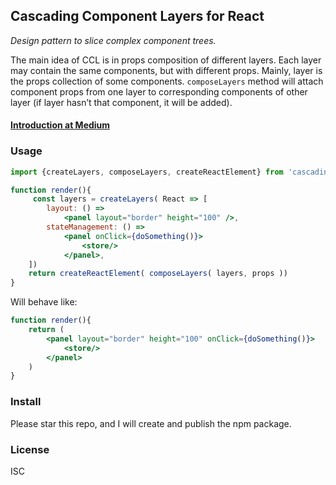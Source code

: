 Cascading Component Layers for React
------------------------------------
*Design pattern to slice complex component trees.*

The main idea of CCL is in props composition of different layers. Each layer may contain the same components, but with different props. Mainly, layer is the props collection of some components. `composeLayers` method will attach component props from one layer to corresponding components of other layer (if layer hasn’t that component, it will be added).

#### [Introduction at Medium](https://medium.com/@alexandershvets_97490/cascading-component-layers-for-react-b958f9cdee7e)

### Usage

```jsx
import {createLayers, composeLayers, createReactElement} from 'cascading-component-layers-react'

function render(){
     const layers = createLayers( React => [
        layout: () =>
            <panel layout="border" height="100" />,
        stateManagement: () =>
            <panel onClick={doSomething()}>
                <store/>
            </panel>,
    ])
    return createReactElement( composeLayers( layers, props ))
}
```
Will behave like:
```jsx
function render(){
    return (
        <panel layout="border" height="100" onClick={doSomething()}>
            <store/>
        </panel>
    )
}
```

### Install

Please star this repo, and I will create and publish the npm package.

### License

ISC
